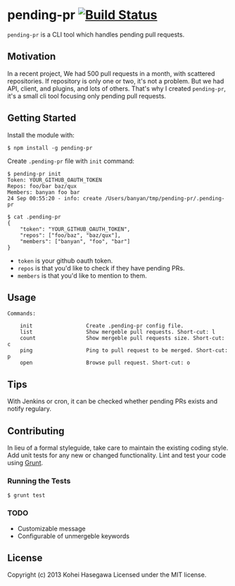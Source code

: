 # pending-pr [![Build Status](https://secure.travis-ci.org/banyan/pending-pr.png?branch=master)](http://travis-ci.org/banyan/pending-pr)

`pending-pr` is a CLI tool which handles pending pull requests.

## Motivation

In a recent project, We had 500 pull requests in a month, with scattered repositories.
If repository is only one or two, it's not a problem. But we had API, client, and plugins, and lots of others.
That's why I created `pending-pr`, it's a small cli tool focusing only pending pull requests.

## Getting Started

Install the module with:

```
$ npm install -g pending-pr
```

Create `.pending-pr` file with `init` command:

```
$ pending-pr init
Token: YOUR_GITHUB_OAUTH_TOKEN
Repos: foo/bar baz/qux
Members: banyan foo bar
24 Sep 00:55:20 - info: create /Users/banyan/tmp/pending-pr/.pending-pr

$ cat .pending-pr
{
    "token": "YOUR_GITHUB_OAUTH_TOKEN",
    "repos": ["foo/baz", "baz/qux"],
    "members": ["banyan", "foo", "bar"]
}
```

* `token` is your github oauth token.
* `repos` is that you'd like to check if they have pending PRs.
* `members` is that you'd like to mention to them.

## Usage

```
Commands:

    init                 Create .pending-pr config file.
    list                 Show mergeble pull requests. Short-cut: l
    count                Show mergeble pull requests size. Short-cut: c
    ping                 Ping to pull request to be merged. Short-cut: p
    open                 Browse pull request. Short-cut: o
```

## Tips

With Jenkins or cron, it can be checked whether pending PRs exists and notify regulary.

## Contributing

In lieu of a formal styleguide, take care to maintain the existing coding style. Add unit tests for any new or changed functionality. Lint and test your code using [Grunt](http://gruntjs.com/).

### Running the Tests

```
$ grunt test
```

### TODO

* Customizable message
* Configurable of unmergeble keywords

## License

Copyright (c) 2013 Kohei Hasegawa
Licensed under the MIT license.
